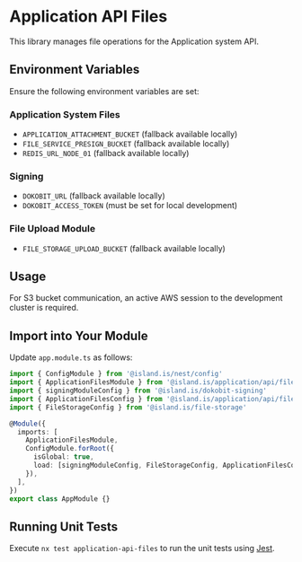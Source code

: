 # Application API Files

This library manages file operations for the Application system API.

## Environment Variables

Ensure the following environment variables are set:

### Application System Files

- `APPLICATION_ATTACHMENT_BUCKET` (fallback available locally)
- `FILE_SERVICE_PRESIGN_BUCKET` (fallback available locally)
- `REDIS_URL_NODE_01` (fallback available locally)

### Signing

- `DOKOBIT_URL` (fallback available locally)
- `DOKOBIT_ACCESS_TOKEN` (must be set for local development)

### File Upload Module

- `FILE_STORAGE_UPLOAD_BUCKET` (fallback available locally)

## Usage

For S3 bucket communication, an active AWS session to the development cluster is required.

## Import into Your Module

Update `app.module.ts` as follows:

```typescript
import { ConfigModule } from '@island.is/nest/config'
import { ApplicationFilesModule } from '@island.is/application/api/files'
import { signingModuleConfig } from '@island.is/dokobit-signing'
import { ApplicationFilesConfig } from '@island.is/application/api/files'
import { FileStorageConfig } from '@island.is/file-storage'

@Module({
  imports: [
    ApplicationFilesModule,
    ConfigModule.forRoot({
      isGlobal: true,
      load: [signingModuleConfig, FileStorageConfig, ApplicationFilesConfig],
    }),
  ],
})
export class AppModule {}
```

## Running Unit Tests

Execute `nx test application-api-files` to run the unit tests using [Jest](https://jestjs.io).
